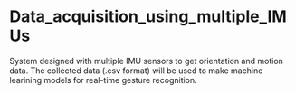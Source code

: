 # Data_acquisition_using_multiple_IMUs
System designed with multiple IMU sensors to get orientation and motion data.
The collected data (.csv format) will be used to make machine learining models for real-time gesture recognition. 
